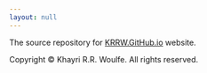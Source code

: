 ```yaml
---
layout: null
---
```


The source repository for <a href="https://krrw.github.io">KRRW.GitHub.io</a> website.

Copyright © Khayri R.R. Woulfe. All rights reserved.
